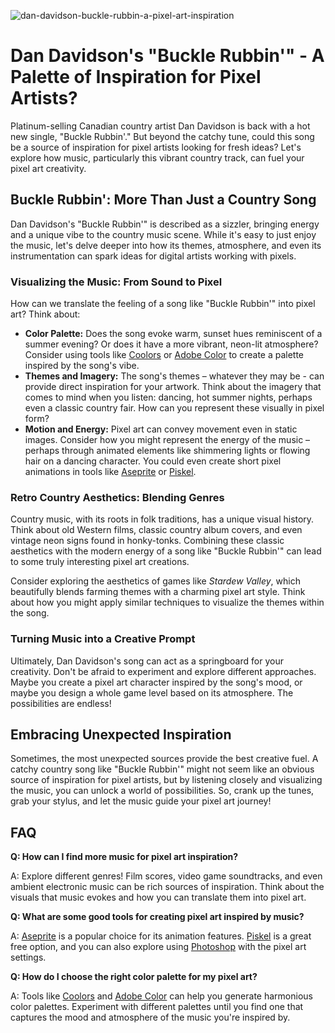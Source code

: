![dan-davidson-buckle-rubbin-a-pixel-art-inspiration](https://images.pexels.com/photos/19956119/pexels-photo-19956119.jpeg?auto=compress&cs=tinysrgb&fit=crop&h=627&w=1200)

# Dan Davidson's "Buckle Rubbin'" - A Palette of Inspiration for Pixel Artists?

Platinum-selling Canadian country artist Dan Davidson is back with a hot new single, "Buckle Rubbin'." But beyond the catchy tune, could this song be a source of inspiration for pixel artists looking for fresh ideas? Let's explore how music, particularly this vibrant country track, can fuel your pixel art creativity.

## Buckle Rubbin': More Than Just a Country Song

Dan Davidson's "Buckle Rubbin'" is described as a sizzler, bringing energy and a unique vibe to the country music scene. While it's easy to just enjoy the music, let's delve deeper into how its themes, atmosphere, and even its instrumentation can spark ideas for digital artists working with pixels.

### Visualizing the Music: From Sound to Pixel

How can we translate the feeling of a song like "Buckle Rubbin'" into pixel art? Think about:

*   **Color Palette:** Does the song evoke warm, sunset hues reminiscent of a summer evening? Or does it have a more vibrant, neon-lit atmosphere? Consider using tools like [Coolors](https://coolors.co/) or [Adobe Color](https://color.adobe.com/) to create a palette inspired by the song's vibe.
*   **Themes and Imagery:** The song's themes – whatever they may be - can provide direct inspiration for your artwork. Think about the imagery that comes to mind when you listen: dancing, hot summer nights, perhaps even a classic country fair. How can you represent these visually in pixel form?
*   **Motion and Energy:** Pixel art can convey movement even in static images. Consider how you might represent the energy of the music – perhaps through animated elements like shimmering lights or flowing hair on a dancing character. You could even create short pixel animations in tools like [Aseprite](https://www.aseprite.org/) or [Piskel](https://www.piskelapp.com/).

### Retro Country Aesthetics: Blending Genres

Country music, with its roots in folk traditions, has a unique visual history. Think about old Western films, classic country album covers, and even vintage neon signs found in honky-tonks. Combining these classic aesthetics with the modern energy of a song like "Buckle Rubbin'" can lead to some truly interesting pixel art creations.

Consider exploring the aesthetics of games like *Stardew Valley*, which beautifully blends farming themes with a charming pixel art style. Think about how you might apply similar techniques to visualize the themes within the song. 

### Turning Music into a Creative Prompt

Ultimately, Dan Davidson's song can act as a springboard for your creativity. Don't be afraid to experiment and explore different approaches. Maybe you create a pixel art character inspired by the song's mood, or maybe you design a whole game level based on its atmosphere. The possibilities are endless!

## Embracing Unexpected Inspiration

Sometimes, the most unexpected sources provide the best creative fuel. A catchy country song like "Buckle Rubbin'" might not seem like an obvious source of inspiration for pixel artists, but by listening closely and visualizing the music, you can unlock a world of possibilities. So, crank up the tunes, grab your stylus, and let the music guide your pixel art journey!

## FAQ

**Q: How can I find more music for pixel art inspiration?**

A: Explore different genres! Film scores, video game soundtracks, and even ambient electronic music can be rich sources of inspiration. Think about the visuals that music evokes and how you can translate them into pixel art.

**Q: What are some good tools for creating pixel art inspired by music?**

A: [Aseprite](https://www.aseprite.org/) is a popular choice for its animation features. [Piskel](https://www.piskelapp.com/) is a great free option, and you can also explore using [Photoshop](https://www.adobe.com/products/photoshop.html) with the pixel art settings.

**Q: How do I choose the right color palette for my pixel art?**

A: Tools like [Coolors](https://coolors.co/) and [Adobe Color](https://color.adobe.com/) can help you generate harmonious color palettes. Experiment with different palettes until you find one that captures the mood and atmosphere of the music you're inspired by.
